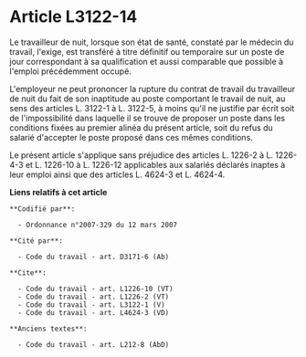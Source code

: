 # Article L3122-14

Le travailleur de nuit, lorsque son état de santé, constaté par le médecin du travail, l'exige, est transféré à titre
définitif ou temporaire sur un poste de jour correspondant à sa qualification et aussi comparable que possible à l'emploi
précédemment occupé. 

L'employeur ne peut prononcer la rupture du contrat de travail du travailleur de nuit du fait de son inaptitude au poste
comportant le travail de nuit, au sens des articles L. 3122-1 à L. 3122-5, à moins qu'il ne justifie par écrit soit de
l'impossibilité dans laquelle il se trouve de proposer un poste dans les conditions fixées au premier alinéa du présent
article, soit du refus du salarié d'accepter le poste proposé dans ces mêmes conditions. 

Le présent article s'applique sans préjudice des articles L. 1226-2 à L. 1226-4-3 et L. 1226-10 à L. 1226-12 applicables aux
salariés déclarés inaptes à leur emploi ainsi que des articles L. 4624-3 et L. 4624-4.

**Liens relatifs à cet article**

	**Codifié par**:

	  - Ordonnance n°2007-329 du 12 mars 2007

	**Cité par**:

	  - Code du travail - art. D3171-6 (Ab)

	**Cite**:

	  - Code du travail - art. L1226-10 (VT)
	  - Code du travail - art. L1226-2 (VT)
	  - Code du travail - art. L3122-1 (V)
	  - Code du travail - art. L4624-3 (VD)

	**Anciens textes**:

	  - Code du travail - art. L212-8 (AbD)
